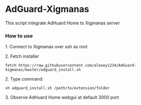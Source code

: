 # AdGuard-Xigmanas

This script integrate AdHuard Home to Xigmanas server

### How to use

<p>1. Connect to Xigmanas over ssh as root

<p>2. Fetch installer
  
```
fetch https://raw.githubusercontent.com/alexey1234/AdGuard-Xigmanas/master/adguard_install.sh
```

<p>2. Type command:
  
```
sh adguard_install.sh /path/to/extension/folder
```

<p>3. Observe AdHuard Home webgui at default 3000 port

